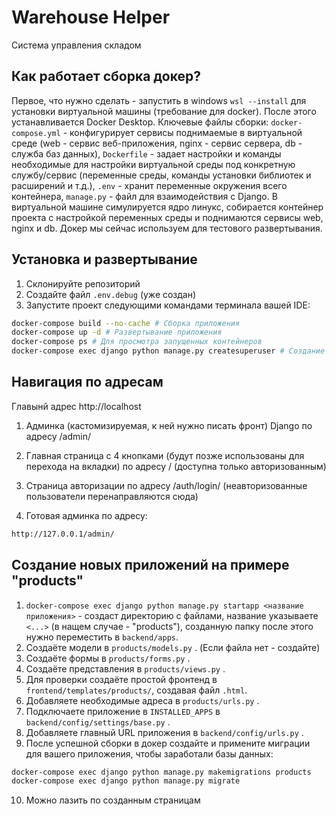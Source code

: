 # Warehouse Helper

Система управления складом

## Как работает сборка докер?
Первое, что нужно сделать - запустить в windows `wsl --install` для установки виртуальной машины (требование для docker). После этого устанавливается Docker Desktop. Ключевые файлы сборки:  `docker-compose.yml` - конфигурирует сервисы поднимаемые в виртуальной среде (web - сервис веб-приложения, nginx - сервис сервера, db - служба баз данных), `Dockerfile` - задает настройки и команды необходимые для настройки виртуальной среды под конкретную службу/сервис (переменные среды, команды установки библиотек и расширений и т.д.), `.env` - хранит переменные окружения всего контейнера, `manage.py` - файл для взаимодействия с Django. 
В виртуальной машине симулируется ядро линукс, собирается контейнер проекта с настройкой переменных среды и поднимаются сервисы web, nginx и db. Докер мы сейчас используем для тестового развертывания.

## Установка и развертывание

1. Склонируйте репозиторий
2. Создайте файл `.env.debug` (уже создан)
3. Запустите проект следующими командами терминала вашей IDE:

```bash
docker-compose build --no-cache # Сборка приложения
docker-compose up -d # Развертывание приложения
docker-compose ps # Для просмотра запущенных контейнеров
docker-compose exec django python manage.py createsuperuser # Создание админки
```


## Навигация по адресам
Главынй адрес http://localhost
1. Админка (кастомизируемая, к ней нужно писать фронт) Django по адресу /admin/

2. Главная страница с 4 кнопками (будут позже использованы для перехода на вкладки) по адресу / (доступна только авторизованным)

3. Страница авторизации по адресу /auth/login/ (неавторизованные пользователи перенаправляются сюда)

4. Готовая админка по адресу: 
```bash  
http://127.0.0.1/admin/
```

## Создание новых приложений на примере "products"
1. ```docker-compose exec django python manage.py startapp <название приложения>``` - создаст директорию с файлами, название указываете `<...>` (в нащем случае - "products"), созданную папку после этого нужно переместить в `backend/apps`.  
2. Создаёте модели в `products/models.py` . (Если файла нет - создайте)
3. Создаёте формы в `products/forms.py` . 
4. Создаёте представления в `products/views.py` .
5. Для проверки создаёте простой фронтенд в `frontend/templates/products/`, создавая файл `.html`.
6. Добавляете необходимые адреса в `products/urls.py` .
7. Подключаете приложение в `INSTALLED_APPS` в `backend/config/settings/base.py` .
8. Добавляете главный URL приложения в `backend/config/urls.py` .
9. После успешной сборки в докер создайте и примените миграции для вашего приложения, чтобы заработали базы данных:
```bash
docker-compose exec django python manage.py makemigrations products
docker-compose exec django python manage.py migrate
```
10. Можно лазить по созданным страницам
